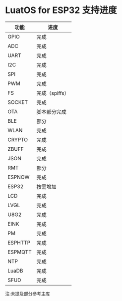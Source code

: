 # LuatOS for ESP32 支持进度

| 功能    | 进度           |
| ------- | -------------- |
| GPIO    | 完成           |
| ADC     | 完成           |
| UART    | 完成           |
| I2C     | 完成           |
| SPI     | 完成           |
| PWM     | 完成           |
| FS      | 完成（spiffs） |
| SOCKET  | 完成           |
| OTA     | 脚本部分完成   |
| BLE     | 部分           |
| WLAN    | 完成           |
| CRYPTO  | 完成           |
| ZBUFF   | 完成           |
| JSON    | 完成           |
| RMT     | 部分           |
| ESPNOW  | 完成           |
| ESP32   | 按需增加       |
| LCD     | 完成           |
| LVGL    | 完成           |
| U8G2    | 完成           |
| EINK    | 完成           |
| PM      | 完成           |
| ESPHTTP | 完成           |
| ESPMQTT | 完成           |
| NTP     | 完成           |
| LuaDB   | 完成           |
| SFUD    | 完成           |

注:未提及部分参考主库
